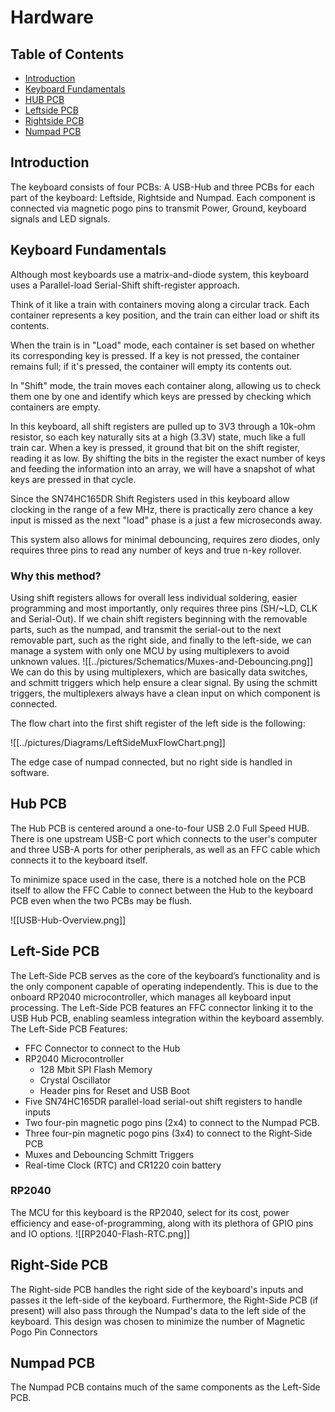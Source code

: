 # Hardware

## Table of Contents
- [Introduction](#introduction)
- [Keyboard Fundamentals](#keyboard-fundamentals)
- [HUB PCB](#hub-pcb)
- [Leftside PCB](#left-side-pcb)
- [Rightside PCB](#right-side-pcb)
- [Numpad PCB](numpad-pcb)


## Introduction
The keyboard consists of four PCBs: A USB-Hub and three PCBs for each part of the keyboard: Leftside, Rightside and Numpad.
Each component is connected via magnetic pogo pins to transmit Power, Ground, keyboard signals and LED signals.

## Keyboard Fundamentals
Although most keyboards use a matrix-and-diode system, this keyboard uses a Parallel-load Serial-Shift shift-register approach.

Think of it like a train with containers moving along a circular track. Each container represents a key position, and the train can either load or shift its contents.

When the train is in "Load" mode, each container is set based on whether its corresponding key is pressed. If a key is not pressed, the container remains full; if it's pressed, the container will empty its contents out. 

In "Shift" mode, the train moves each container along, allowing us to check them one by one and identify which keys are pressed by checking which containers are empty.

In this keyboard, all shift registers are pulled up to 3V3 through a 10k-ohm resistor, so each key naturally sits at a high (3.3V) state, much like a full train car. When a key is pressed, it ground that bit on the shift register, reading it as low. By shifting the bits in the register the exact number of keys and feeding the information into an array, we will have a snapshot of what keys are pressed in that cycle. 

Since the SN74HC165DR Shift Registers used in this keyboard allow clocking in the range of a few MHz, there is practically zero chance a key input is missed as the next "load" phase is a just a few microseconds away.

This system also allows for minimal debouncing, requires zero diodes, only requires three pins to read any number of keys and true n-key rollover.

### Why this method?
Using shift registers allows for overall less individual soldering, easier programming and most importantly, only requires three pins (SH/~LD, CLK and Serial-Out).
If we chain shift registers beginning with the removable parts, such as the numpad, and transmit the serial-out to the next removable part, such as the right side, and finally to the left-side, we can manage a system with only one MCU by using multiplexers to avoid unknown values. 
![[../pictures/Schematics/Muxes-and-Debouncing.png]]
We can do this by using multiplexers, which are basically data switches, and schmitt triggers which help ensure a clear signal. By using the schmitt triggers, the multiplexers always have a clean input on which component is connected. 

The flow chart into the first shift register of the left side is the following:

![[../pictures/Diagrams/LeftSideMuxFlowChart.png]]

The edge case of numpad connected, but no right side is handled in software.

## Hub PCB
The Hub PCB is centered around a one-to-four USB 2.0 Full Speed HUB. There is one upstream USB-C port which connects to the user's computer and three USB-A ports for other peripherals, as well as an FFC cable which connects it to the keyboard itself.

To minimize space used in the case, there is a notched hole on the PCB itself to allow the FFC Cable to connect between the Hub to the keyboard PCB even when the two PCBs may be flush.

![[USB-Hub-Overview.png]]
## Left-Side PCB
The Left-Side PCB serves as the core of the keyboard’s functionality and is the only component capable of operating independently. This is due to the onboard RP2040 microcontroller, which manages all keyboard input processing. The Left-Side PCB features an FFC connector linking it to the USB Hub PCB, enabling seamless integration within the keyboard assembly.
The Left-Side PCB Features:
- FFC Connector to connect to the Hub
- RP2040 Microcontroller
	- 128 Mbit SPI Flash Memory
	- Crystal Oscillator
	- Header pins for Reset and USB Boot
- Five SN74HC165DR parallel-load serial-out shift registers to handle inputs
- Two four-pin magnetic pogo pins (2x4) to connect to the Numpad PCB.
- Three four-pin magnetic pogo pins (3x4) to connect to the Right-Side PCB
- Muxes and Debouncing Schmitt Triggers
- Real-time Clock (RTC) and CR1220 coin battery
### RP2040
The MCU for this keyboard is the RP2040, select for its cost, power efficiency and ease-of-programming, along with its plethora of GPIO pins and IO options. 
![[RP2040-Flash-RTC.png]]
## Right-Side PCB
The Right-side PCB handles the right side of the keyboard's inputs and passes it the left-side of the keyboard.
Furthermore, the Right-Side PCB (if present) will also pass through the Numpad's data to the left side of the keyboard. This design was chosen to minimize the number of Magnetic Pogo Pin Connectors
## Numpad PCB
The Numpad PCB contains much of the same components as the Left-Side PCB.
